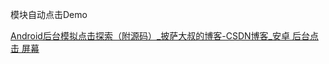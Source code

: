 模块自动点击Demo

[Android后台模拟点击探索（附源码）_披萨大叔的博客-CSDN博客_安卓 后台点击 屏幕](https://blog.csdn.net/qq_27258799/article/details/79144764)